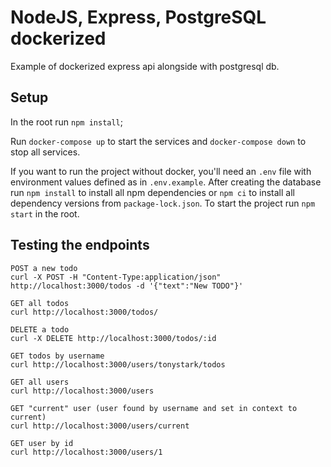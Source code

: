 # NodeJS, Express, PostgreSQL dockerized

Example of dockerized express api alongside with postgresql db.

## Setup
In the root run `npm install`;

Run `docker-compose up` to start the services and `docker-compose down` to stop all services.

If you want to run the project without docker, you'll need an `.env` file with environment values defined as in `.env.example`. After creating the database run `npm install` to install all npm dependencies or `npm ci` to install all dependency versions from `package-lock.json`. To start the project run `npm start` in the root.

## Testing the endpoints

```
POST a new todo
curl -X POST -H "Content-Type:application/json" http://localhost:3000/todos -d '{"text":"New TODO"}'

GET all todos
curl http://localhost:3000/todos/

DELETE a todo
curl -X DELETE http://localhost:3000/todos/:id

GET todos by username
curl http://localhost:3000/users/tonystark/todos

GET all users
curl http://localhost:3000/users

GET "current" user (user found by username and set in context to current)
curl http://localhost:3000/users/current

GET user by id
curl http://localhost:3000/users/1
```
